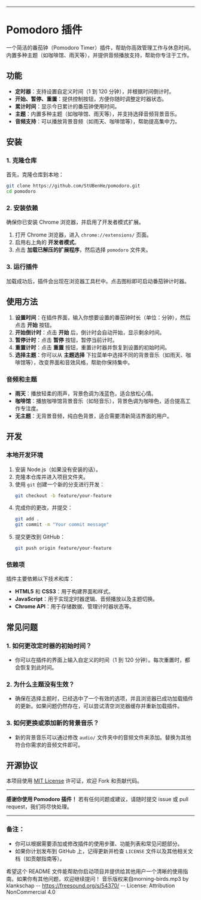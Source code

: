
---

# Pomodoro 插件

一个简洁的番茄钟（Pomodoro Timer）插件，帮助你高效管理工作与休息时间。内置多种主题（如咖啡馆、雨天等），并提供音频播放支持，帮助你专注于工作。

## 功能

- **定时器**：支持设置自定义时间（1 到 120 分钟），并根据时间倒计时。
- **开始、暂停、重置**：提供控制按钮，方便你随时调整定时器状态。
- **累计时间**：显示今日累计的番茄钟使用时间。
- **主题**：内置多种主题（如咖啡馆、雨天等），并支持选择音频背景音乐。
- **音频支持**：可以播放背景音频（如雨天、咖啡馆等），帮助提高集中力。

## 安装

### 1. 克隆仓库

首先，克隆仓库到本地：

```bash
git clone https://github.com/StUBenHe/pomodoro.git
cd pomodoro
```

### 2. 安装依赖

确保你已安装 Chrome 浏览器，并启用了开发者模式扩展。

1. 打开 Chrome 浏览器，进入 `chrome://extensions/` 页面。
2. 启用右上角的 **开发者模式**。
3. 点击 **加载已解压的扩展程序**，然后选择 `pomodoro` 文件夹。

### 3. 运行插件

加载成功后，插件会出现在浏览器工具栏中。点击图标即可启动番茄钟计时器。

## 使用方法

1. **设置时间**：在插件界面，输入你想要设置的番茄钟时长（单位：分钟），然后点击 **开始** 按钮。
2. **开始倒计时**：点击 **开始** 后，倒计时会自动开始，显示剩余时间。
3. **暂停计时**：点击 **暂停** 按钮，暂停当前计时。
4. **重置计时**：点击 **重置** 按钮，重置计时器并恢复到设置的初始时间。
5. **选择主题**：你可以从 **主题选择** 下拉菜单中选择不同的背景音乐（如雨天、咖啡馆等），改变界面和音效风格，帮助你保持集中。

### 音频和主题

- **雨天**：播放轻柔的雨声，背景色调为浅蓝色，适合放松心情。
- **咖啡馆**：播放咖啡馆背景音乐（如轻音乐），背景色调为咖啡色，适合提高工作专注度。
- **无主题**：无背景音频，纯白色背景，适合需要清新简洁界面的用户。

## 开发

### 本地开发环境

1. 安装 Node.js（如果没有安装的话）。
2. 克隆本仓库并进入项目文件夹。
3. 使用 `git` 创建一个新的分支进行开发：
   ```bash
   git checkout -b feature/your-feature
   ```
4. 完成你的更改，并提交：
   ```bash
   git add .
   git commit -m "Your commit message"
   ```
5. 提交更改到 GitHub：
   ```bash
   git push origin feature/your-feature
   ```

### 依赖项

插件主要依赖以下技术和库：

- **HTML5** 和 **CSS3**：用于构建界面和样式。
- **JavaScript**：用于实现定时器逻辑、音频播放以及主题切换。
- **Chrome API**：用于存储数据、管理计时器状态等。

## 常见问题

### 1. 如何更改定时器的初始时间？

- 你可以在插件的界面上输入自定义的时间（1 到 120 分钟）。每次重置时，都会恢复到此时间。

### 2. 为什么主题没有生效？

- 确保在选择主题时，已经选中了一个有效的选项，并且浏览器已成功加载插件的更新。如果问题仍然存在，可以尝试清空浏览器缓存并重新加载插件。

### 3. 如何更换或添加新的背景音乐？

- 新的背景音乐可以通过修改 `audio/` 文件夹中的音频文件来添加。替换为其他符合你需求的音频文件即可。

## 开源协议

本项目使用 [MIT License](LICENSE) 许可证，欢迎 Fork 和贡献代码。

---

**感谢你使用 Pomodoro 插件！** 若有任何问题或建议，请随时提交 issue 或 pull request，我们将尽快处理。

---

### 备注：
- 你可以根据需要添加或修改插件的使用步骤、功能列表和常见问题部分。
- 如果你计划发布到 GitHub 上，记得更新并检查 `LICENSE` 文件以及其他相关文档（如贡献指南等）。

希望这个 README 文件能帮助你启动项目并提供给其他用户一个清晰的使用指南。如果你有其他问题，欢迎继续提问！
音乐版权来自morning-birds.mp3 by klankschap -- https://freesound.org/s/54370/ -- License: Attribution NonCommercial 4.0

